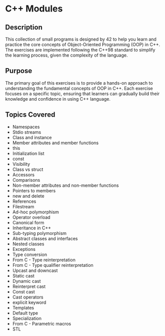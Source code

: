 <h1>C++ Modules</h1>

<h2>Description</h2>
This collection of small programs is designed by 42 to help you learn and practice the core concepts of Object-Oriented Programming (OOP) in C++.
The exercises are implemented following the C++98 standard to simplify the learning process, given the complexity of the language.

<h2>Purpose</h2>
The primary goal of this exercises is to provide a hands-on approach to understanding the fundamental concepts of OOP in C++. 
Each exercise focuses on a specific topic, ensuring that learners can gradually build their knowledge and confidence in using C++ language.

<h2>Topics Covered</h2>
<ul>
    <li>Namespaces</li>
    <li>Stdio streams</li>
    <li>Class and instance</li>
    <li>Member attributes and member functions</li>
    <li>this</li>
    <li>Initialization list</li>
    <li>const</li>
    <li>Visibility</li>
    <li>Class vs struct</li>
    <li>Accessors</li>
    <li>Comparisons</li>
    <li>Non-member attributes and non-member functions</li>
    <li>Pointers to members</li>
    <li>new and delete</li>
    <li>References</li>
    <li>Filestream</li>
    <li>Ad-hoc polymorphism</li>
    <li>Operator overload</li>
    <li>Canonical form</li>
    <li>Inheritance in C++</li>
    <li>Sub-typing polymorphism</li>
    <li>Abstract classes and interfaces</li>
    <li>Nested classes</li>
    <li>Exceptions</li>
    <li>Type conversion</li>
    <li>From C - Type reinterpretation</li>
    <li>From C - Type qualifier reinterpretation</li>
    <li>Upcast and downcast</li>
    <li>Static cast</li>
    <li>Dynamic cast</li>
    <li>Reinterpret cast</li>
    <li>Const cast</li>
    <li>Cast operators</li>
    <li>explicit keyword</li>
    <li>Templates</li>
    <li>Default type</li>
    <li>Specialization</li>
    <li>From C - Parametric macros</li>
    <li>STL</li>
  
</ul>
